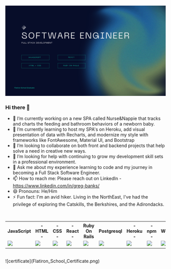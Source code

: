 ![banner](SWE-Banner.png)
<br/>
### Hi there 👋

- 🔭 I’m currently working on a new SPA called Nurse&Nappie that tracks and charts the feeding and bathroom behaviors of a newborn baby. 
- 🌱 I’m currently learning to host my SPA's on Heroku, add visual presentation of data with Recharts, and modernize my style with frameworks like FontAwesome, Material UI, and Bootstrap
- 👯 I’m looking to collaborate on both front and backend projects that help solve a need in creative new ways.
- 🤔 I’m looking for help with continuing to grow my development skill sets in a professional environment.
- 💬 Ask me about my experience learning to code and my journey in becoming a Full Stack Software Engineer.
- 📫 How to reach me: Please reach out on LinkedIn - https://www.linkedin.com/in/greg-banks/
- 😄 Pronouns: He/Him
- ⚡ Fun fact: I'm an avid hiker. Living in the NorthEast, I've had the privilege of exploring the Catskills, the Berkshires, and the Adirondacks.
<br/>
<table>
  <tr>
    <th>JavaScript</th>
    <th>- HTML -</th>
    <th>- CSS -</th>
    <th>- React -</th>
    <th>Ruby On Rails</th>
    <th>Postgresql</th>
    <th>- Heroku -</th>
    <th>- npm -</th>
    <th>WordPress</th>
  </tr>
  <tr>
    <td><img src="https://cdn.jsdelivr.net/gh/devicons/devicon/icons/javascript/javascript-original.svg" /></td>
    <td><img src="https://cdn.jsdelivr.net/gh/devicons/devicon/icons/html5/html5-original-wordmark.svg" /></td>
    <td><img src="https://cdn.jsdelivr.net/gh/devicons/devicon/icons/css3/css3-original-wordmark.svg" /></td>
    <td><img src="https://cdn.jsdelivr.net/gh/devicons/devicon/icons/react/react-original-wordmark.svg" /></td>
    <td><img src="https://cdn.jsdelivr.net/gh/devicons/devicon/icons/ruby/ruby-plain-wordmark.svg" /></td>
    <td><img src="https://cdn.jsdelivr.net/gh/devicons/devicon/icons/postgresql/postgresql-plain-wordmark.svg" /></td>
    <td><img src="https://cdn.jsdelivr.net/gh/devicons/devicon/icons/heroku/heroku-plain-wordmark.svg" /></td>
    <td><img src="https://cdn.jsdelivr.net/gh/devicons/devicon/icons/npm/npm-original-wordmark.svg" /></td>
    <td><img src="https://cdn.jsdelivr.net/gh/devicons/devicon/icons/wordpress/wordpress-plain.svg" /></td>
  </tr>
</table>
<br/>
![certificate](Flatiron_School_Certificate.png)
